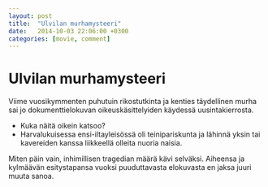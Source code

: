 ```yaml
---
layout: post
title:  "Ulvilan murhamysteeri"
date:   2014-10-03 22:06:00 +0300
categories: [movie, comment]
---
```


# Ulvilan murhamysteeri

Viime vuosikymmenten puhutuin rikostutkinta ja kenties täydellinen murha sai jo dokumenttielokuvan oikeuskäsittelyiden käydessä uusintakierrosta.

- Kuka näitä oikein katsoo?
- Harvalukuisessa ensi-iltayleisössä oli teinipariskunta ja lähinnä yksin tai kavereiden kanssa liikkeellä olleita nuoria naisia. 

Miten päin vain, inhimillisen tragedian määrä kävi selväksi. Aiheensa ja kylmäävän esitystapansa vuoksi puuduttavasta elokuvasta en jaksa juuri muuta sanoa. 

[//]: # "http://www.imdb.com/title/tt2712884/"